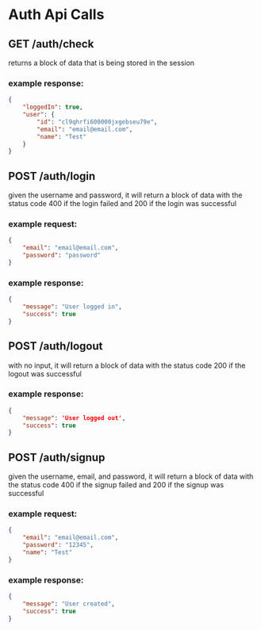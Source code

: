 
# Auth Api Calls

## GET /auth/check
returns a block of data that is being stored in the session

### example response: 
```json
{
    "loggedIn": true,
    "user": {
        "id": "cl9qhrfi600000jxgebseu79e",
        "email": "email@email.com",
        "name": "Test"
    }
}
```

## POST /auth/login
given the username and password, it will return a block of data with the status code 400 if the login failed and 200 if the login was successful

### example request:
```json
{
    "email": "email@email.com",
    "password": "password"
}
```

### example response:
```json
{
    "message": "User logged in",
    "success": true
}
```

## POST /auth/logout
with no input, it will return a block of data with the status code 200 if the logout was successful

### example response:
```json
{ 
    "message": 'User logged out', 
    "success": true 
}
```

## POST /auth/signup
given the username, email, and password, it will return a block of data with the status code 400 if the signup failed and 200 if the signup was successful

### example request:
```json
{
    "email": "email@email.com",
    "password": "12345",
    "name": "Test"
}
```

### example response:
```json
{
    "message": "User created",
    "success": true
}
```